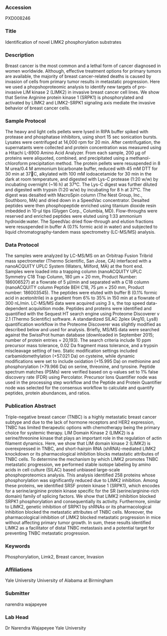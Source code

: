 ### Accession
PXD008246

### Title
Identification of novel LIMK2 phosphorylation substrates

### Description
Breast cancer is the most common and a lethal form of cancer diagnosed in women worldwide. Although, effective treatment options for primary tumors are available, the majority of breast cancer-related deaths is caused by invasion of cells from primary tumor results in metastatic progression. Here we used a phopshoproteomic analysis to identify new targets of pro-invasive LIM kinase 2 (LIMK2) in invasive breast cancer cell lines. We show that Serine Arginine protein kinase 1 (SRPK1) is phosphorylated and activated by LIMK2 and LIMK2-SRPK1 signaling axis mediate the invasive behavior of breast cancer cells.

### Sample Protocol
The heavy and light cells pellets were lysed in RIPA buffer spiked with protease and phosphatase inhibitors, using short 15 sec sonication bursts. Lysates were centrifuged at 14,000 rpm for 20 min. After centrifugation, the supernatants were collected and protein concentration was measured using a Hitachi L-8900 Amino Acid Analyzer. From each sample, 200 µg of proteins were aliquoted, combined, and precipitated using a methanol-chloroform precipitation method. The protein pellets were resuspended in 8 M urea/0.4 M ammonium bicarbonate buffer, reduced with 45 mM DTT for 30 min at 37C, alkylated with 100 mM iodoacetamide for 30 min in the dark at room temperature, and digested with Lys-C protease (1:20 w/w) by incubating overnight (~16 h) at 37°C. The Lys-C digest was further diluted and digested with trypsin (1:20 w/w) by incubating for 8 h at 37°C. The digest was desalted with MacroSpin column (The Nest Group, Inc., Southboro, MA) and dried down in a SpeedVac concentrator. Desalted peptides were then phosphopeptide enriched using titanium dioxide resin imbedded in 10-µl tips (Glygen Corp., Columbia, MD). Flow-throughs were reserved and enriched peptides were eluted using 1:33 ammonium hydroxide:water. The SpeedVac dried flow-through and elution fractions were resuspended in buffer A (0.1% formic acid in water) and subjected to liquid chromatography-tandem mass spectrometry (LC-MS/MS) analysis.

### Data Protocol
The samples were analyzed by LC-MS/MS on an Orbitrap Fusion Tribrid mass spectrometer (Thermo Scientific, San Jose, CA) interfaced with a nanoACQUITY UPLC System (Waters, Milford, MA) at the front end. Samples were loaded into a trapping column (nanoACQUITY UPLC Symmetry C18 Trap Column, 180 µm × 20 mm, Product Number: 186006527) at a flowrate of 5 µl/min and separated with a C18 column (nanoACQUITY column Peptide BEH C18, 75 µm × 250 mm, Product number: 186003545). The peptides were eluted with buffer B (0.1% formic acid in acetonitrile) in a gradient from 6% to 35% in 150 min at a flowrate of 300 nL/min. LC-MS/MS data were acquired using 3 s, the top speed data-dependent acquisition mode.  Peptides and proteins were identified and quantified with the Sequest HT search engine using Proteome Discoverer v 2.1 (Thermo Scientific) software. A standardized SILAC 2plex (Arg10, Lys8) quantification workflow in the Proteome Discoverer was slightly modified as described below and used for analysis. Briefly, MS/MS data were searched against the SwissProt human database (downloaded in September 2015; number of protein entries = 20,193). The search criteria include 10 ppm precursor mass tolerance, 0.02 Da fragment mass tolerance, and a trypsin miscleavage setting of two. Static modification settings included carbamidomethylation (+57.021 Da) on cysteine, while dynamic modifications were set to include oxidation (+15.995 Da) on methionine and phosphorylation (+79.966 Da) on serine, threonine, and tyrosine. Peptide spectrum matches (PSMs) were verified based on q-values set to 1% false discovery rate (FDR) using Percolator. Precursor Ions Quantifier node was used in the processing step workflow and the Peptide and Protein Quantifier node was selected for the consensus workflow to calculate and quantify peptides, protein abundances, and ratios.

### Publication Abstract
Triple-negative breast cancer (TNBC) is a highly metastatic breast cancer subtype and due to the lack of hormone receptors and HER2 expression, TNBC has limited therapeutic options with chemotherapy being the primary choice for systemic therapy. LIM Domain Kinase 2 (LIMK2) is a serine/threonine kinase that plays an important role in the regulation of actin filament dynamics. Here, we show that LIM domain kinase 2 (LIMK2) is overexpressed in TNBC, and short-hairpin RNA (shRNA)-mediated LIMK2 knockdown or its pharmacological inhibition blocks metastatic attributes of TNBC cells. To determine the mechanism by which LIMK2 promotes TNBC metastatic progression, we performed stable isotope labeling by amino acids in cell culture (SILAC) based unbiased large-scale phosphoproteomics analysis. This analysis identified 258 proteins whose phosphorylation was significantly reduced due to LIMK2 inhibition. Among these proteins, we identified SRSF protein kinase 1 (SRPK1), which encodes for a serine/arginine protein kinase specific for the SR (serine/arginine-rich domain) family of splicing factors. We show that LIMK2 inhibition blocked SRPK1 phosphorylation and consequentially its activity. Furthermore, similar to LIMK2, genetic inhibition of SRPK1 by shRNAs or its pharmacological inhibition blocked the metastatic attributes of TNBC cells. Moreover, the pharmacological inhibition of LIMK2 blocked metastatic progression in mice without affecting primary tumor growth. In sum, these results identified LIMK2 as a facilitator of distal TNBC metastasis and a potential target for preventing TNBC metastatic progression.

### Keywords
Phosphorylation, Limk2, Breast cancer, Invasion

### Affiliations
Yale University
University of Alabama at Birmingham

### Submitter
narendra wajapeyee

### Lab Head
Dr Narendra Wajapeyee
Yale University


